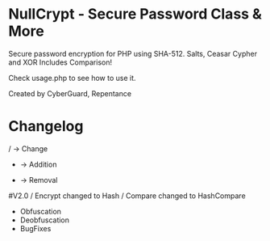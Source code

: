 # NullCrypt - Secure Password Class &  More
Secure password encryption for PHP using SHA-512. Salts, Ceasar Cypher and XOR
Includes Comparison!

Check usage.php to see how to use it.



Created by CyberGuard, Repentance



# Changelog
/ -> Change
+ -> Addition
- -> Removal


#V2.0
/ Encrypt changed to Hash
/ Compare changed to HashCompare
+ Obfuscation
+ Deobfuscation
+ BugFixes
